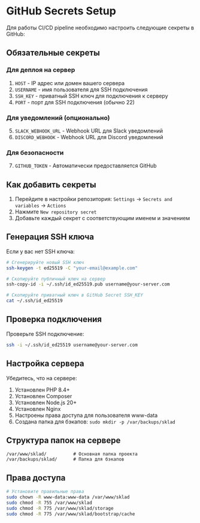 # GitHub Secrets Setup

Для работы CI/CD pipeline необходимо настроить следующие секреты в GitHub:

## Обязательные секреты

### Для деплоя на сервер
1. `HOST` - IP адрес или домен вашего сервера
2. `USERNAME` - имя пользователя для SSH подключения
3. `SSH_KEY` - приватный SSH ключ для подключения к серверу
4. `PORT` - порт для SSH подключения (обычно 22)

### Для уведомлений (опционально)
5. `SLACK_WEBHOOK_URL` - Webhook URL для Slack уведомлений
6. `DISCORD_WEBHOOK` - Webhook URL для Discord уведомлений

### Для безопасности
7. `GITHUB_TOKEN` - Автоматически предоставляется GitHub

## Как добавить секреты

1. Перейдите в настройки репозитория: `Settings` → `Secrets and variables` → `Actions`
2. Нажмите `New repository secret`
3. Добавьте каждый секрет с соответствующим именем и значением

## Генерация SSH ключа

Если у вас нет SSH ключа:

```bash
# Сгенерируйте новый SSH ключ
ssh-keygen -t ed25519 -C "your-email@example.com"

# Скопируйте публичный ключ на сервер
ssh-copy-id -i ~/.ssh/id_ed25519.pub username@your-server.com

# Скопируйте приватный ключ в GitHub Secret SSH_KEY
cat ~/.ssh/id_ed25519
```

## Проверка подключения

Проверьте SSH подключение:

```bash
ssh -i ~/.ssh/id_ed25519 username@your-server.com
```

## Настройка сервера

Убедитесь, что на сервере:

1. Установлен PHP 8.4+
2. Установлен Composer
3. Установлен Node.js 20+
4. Установлен Nginx
5. Настроены права доступа для пользователя www-data
6. Создана папка для бэкапов: `sudo mkdir -p /var/backups/sklad`

## Структура папок на сервере

```
/var/www/sklad/          # Основная папка проекта
/var/backups/sklad/      # Папка для бэкапов
```

## Права доступа

```bash
# Установите правильные права
sudo chown -R www-data:www-data /var/www/sklad
sudo chmod -R 755 /var/www/sklad
sudo chmod -R 775 /var/www/sklad/storage
sudo chmod -R 775 /var/www/sklad/bootstrap/cache
```
